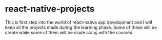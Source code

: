 # react-native-projects
This is first step into the world of react-native app development and  I will keep all the projects made during the learning phase. Some of these will be create while some of them will be made along with the coursed 
